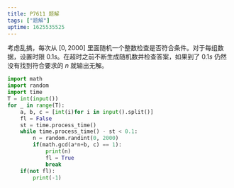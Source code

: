 ```yaml
---
title: P7611 题解
tags: ["题解"]
uptime: 1625535525
---
```


考虑乱搞，每次从 $[0,2000]$ 里面随机一个整数检查是否符合条件。对于每组数据，设置时限 $0.1s$。在超时之前不断生成随机数并检查答案，如果到了 $0.1s$ 仍然没有找到符合要求的 $n$ 就输出无解。

```python
import math
import random
import time
T = int(input())
for _ in range(T):
    a, b, c = [int(i)for i in input().split()]
    fl = False
    st = time.process_time()
    while time.process_time() - st < 0.1:
        n = random.randint(0, 2000)
        if(math.gcd(a*n+b, c) == 1):
            print(n)
            fl = True
            break
    if(not fl):
        print(-1)
```
